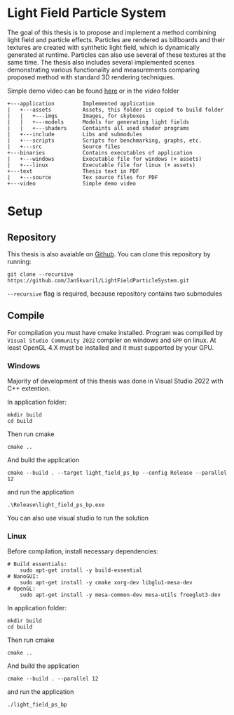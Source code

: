 # Light Field Particle System
The goal of this thesis is to propose and implement a method combining light field and
particle effects. Particles are rendered as billboards and their textures are created with
synthetic light field, which is dynamically generated at runtime. Particles can also use
several of these textures at the same time. The thesis also includes several implemented
scenes demonstrating various functionality and measurements comparing proposed method
with standard 3D rendering techniques.

Simple demo video can be found [here](https://www.youtube.com/watch?v=jVIBj0W4zsU) or in the *video* folder

```
+---application         Implemented application
|   +---assets          Assets, this folder is copied to build folder
|   |   +---imgs        Images, for skyboxes
|   |   +---models      Models for generating light fields
|   |   +---shaders     Containts all used shader programs
|   +---include         Libs and submodules
|   +---scripts         Scripts for benchmarking, graphs, etc.
|   +---src             Source files
+---binaries            Contains executables of application
|   +---windows         Executable file for windows (+ assets)
|   +---linux           Executable file for linux (+ assets)
+---text                Thesis text in PDF
|   +---source          Tex source files for PDF
+---video               Simple demo video
```

# Setup
## Repository
This thesis is also avaiable on [Github](https://github.com/JanSkvaril/LightFieldParticleSystem). You can clone this repository by running: 
``` 
git clone --recursive https://github.com/JanSkvaril/LightFieldParticleSystem.git
```
`--recursive` flag is required, because repository contains two submodules
## Compile
For compilation you must have cmake installed. Program was compilled by `Visual Studio Community 2022` compiler on windows and `GPP` on linux. At least OpenGL 4.X must be installed and it must supported by your GPU. 

### Windows
Majority of development of this thesis was done in Visual Studio 2022 with C++ extention. 

In application folder:
```
mkdir build
cd build
```
Then run cmake
```
cmake ..
```
And build the application
```
cmake --build . --target light_field_ps_bp --config Release --parallel 12
```
and run the application
```
.\Release\light_field_ps_bp.exe
```
You can also use visual studio to run the solution
### Linux
Before compilation, install necessary dependencies:
```
# Build essentials:
    sudo apt-get install -y build-essential
# NanoGUI:
    sudo apt-get install -y cmake xorg-dev libglu1-mesa-dev
# OpenGL:
    sudo apt-get install -y mesa-common-dev mesa-utils freeglut3-dev 
```
In application folder:
```
mkdir build
cd build
```
Then run cmake
```
cmake ..
```
And build the application
```
cmake --build . --parallel 12
```
and run the application
```
./light_field_ps_bp 
```
